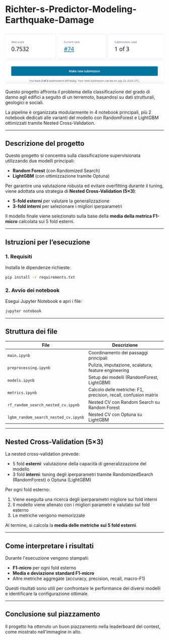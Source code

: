 # Richter-s-Predictor-Modeling-Earthquake-Damage

![DRIVENDATA Result](./Ranking.png)

Questo progetto affronta il problema della classificazione del grado di danno agli edifici a seguito di un terremoto, basandosi su dati strutturali, geologici e sociali.

La pipeline è organizzata modularmente in 4 notebook principali, più 2 notebook dedicati alle varianti del modello con RandomForest e LightGBM ottimizzati tramite Nested Cross-Validation.

---

## Descrizione del progetto

Questo progetto si concentra sulla classificazione supervisionata utilizzando due modelli principali:

- **Random Forest** (con Randomized Search)
- **LightGBM** (con ottimizzazione tramite Optuna)

Per garantire una valutazione robusta ed evitare overfitting durante il tuning, viene adottata una strategia di **Nested Cross-Validation (5×3)**:
- **5-fold esterni** per valutare la generalizzazione
- **3-fold interni** per selezionare i migliori iperparametri

Il modello finale viene selezionato sulla base della **media della metrica F1-micro** calcolata sui 5 fold esterni.

---

## Istruzioni per l’esecuzione

### 1. Requisiti

Installa le dipendenze richieste:

```bash
pip install -r requirements.txt
```
### 2. Avvio dei notebook

Esegui Jupyter Notebook e apri i file:

```bash
jupyter notebook
```
---

## Struttura dei file

| File                            | Descrizione                                                                 |
|--------------------------------|-----------------------------------------------------------------------------|
| `main.ipynb`                   | Coordinamento dei passaggi principali                                       |
| `preprocessing.ipynb`         | Pulizia, imputazione, scalatura, feature engineering                        |
| `models.ipynb`                | Setup dei modelli (RandomForest, LightGBM)                                  |
| `metrics.ipynb`               | Calcolo delle metriche: F1, precision, recall, confusion matrix             |
| `rf_random_search_nested_cv.ipynb` | Nested CV con Random Search su Random Forest                          |
| `lgbm_random_search_nested_cv.ipynb` | Nested CV con Optuna su LightGBM                                     |

---

## Nested Cross-Validation (5×3)

La nested cross-validation prevede:
- 5 fold **esterni**: valutazione della capacità di generalizzazione del modello
- 3 fold **interni**: tuning degli iperparametri tramite RandomizedSearch (RandomForest) o Optuna (LightGBM)

Per ogni fold esterno:
1. Viene eseguita una ricerca degli iperparametri migliore sui fold interni
2. Il modello viene allenato con i migliori parametri e valutato sul fold esterno
3. Le metriche vengono memorizzate

Al termine, si calcola la **media delle metriche sui 5 fold esterni**.

---

## Come interpretare i risultati

Durante l'esecuzione vengono stampati:
- **F1-micro** per ogni fold esterno
- **Media e deviazione standard F1-micro**
- Altre metriche aggregate (accuracy, precision, recall, macro-F1)

Questi risultati sono utili per confrontare le performance dei diversi modelli e identificare la configurazione ottimale.

---

## Conclusione sul piazzamento 

Il progetto ha ottenuto un buon piazzamento nella leaderboard del contest, come mostrato nell'immagine in alto.

